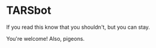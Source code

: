 # TARSbot

If you read this know that you shouldn't, but you can stay.

You're welcome!
Also, pigeons.
